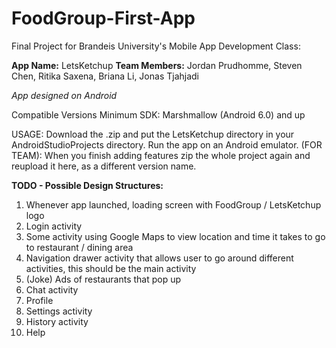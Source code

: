 # FoodGroup-First-App
Final Project for Brandeis University's Mobile App Development Class:

**App Name:** LetsKetchup
**Team Members:** Jordan Prudhomme, Steven Chen, Ritika Saxena, Briana Li, Jonas Tjahjadi 

*App designed on Android*

Compatible Versions Minimum SDK: Marshmallow (Android 6.0) and up

USAGE: Download the .zip and put the LetsKetchup directory in your AndroidStudioProjects directory. Run the app on an Android emulator. 
(FOR TEAM): When you finish adding features zip the whole project again and reupload it here, as a different version name.

__TODO - Possible Design Structures:__

1. Whenever app launched, loading screen with FoodGroup / LetsKetchup logo
2. Login activity
3. Some activity using Google Maps to view location and time it takes to go to restaurant / dining area
4. Navigation drawer activity that allows user to go around different activities, this should be the main activity
5. (Joke) Ads of restaurants that pop up
6. Chat activity
7. Profile
8. Settings activity
9. History activity
10. Help
